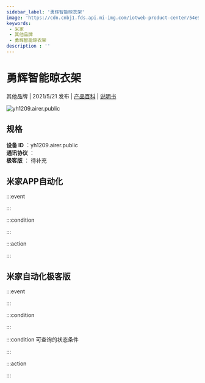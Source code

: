 ```yaml
---
sidebar_label: '勇辉智能晾衣架'
image: 'https://cdn.cnbj1.fds.api.mi-img.com/iotweb-product-center/54e9c8997d8123ec1a24dacaba74ec86_产品图（小）.png?GalaxyAccessKeyId=AKVGLQWBOVIRQ3XLEW&Expires=9223372036854775807&Signature=Ck75tYNpvuVUJozjHJRqNYdOgBc='
keywords: 
 - 米家
 - 其他品牌
 - 勇辉智能晾衣架
description : ''
---
```

# 勇辉智能晾衣架

其他品牌 | 2021/5/21 发布 | [产品百科](https://home.mi.com/webapp/content/baike/product/index.html?model=yh1209.airer.public/) | [说明书](https://home.mi.com/views/introduction.html?model=yh1209.airer.public&region=cn)

![yh1209.airer.public](https://cdn.cnbj1.fds.api.mi-img.com/iotweb-product-center/54e9c8997d8123ec1a24dacaba74ec86_产品图（小）.png?GalaxyAccessKeyId=AKVGLQWBOVIRQ3XLEW&Expires=9223372036854775807&Signature=Ck75tYNpvuVUJozjHJRqNYdOgBc=)

## 规格  
> 
**设备 ID** ：yh1209.airer.public  
**通讯协议** ：  
**极客版**  ： 待补充 


## 米家APP自动化  

:::event  

:::

:::condition  

:::

:::action   

:::

## 米家自动化极客版  

:::event  

:::

:::condition  

:::

:::condition 可查询的状态条件  

:::

:::action  

:::

        
